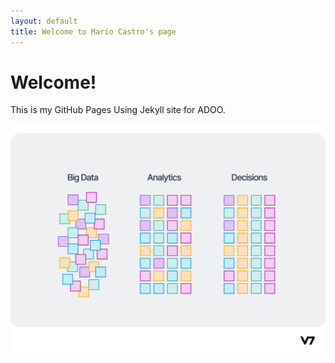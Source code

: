 ```yaml
---
layout: default
title: Welcome to Mario Castro's page
---
```


# Welcome!
This is my GitHub Pages Using Jekyll site for ADOO.

[![Image of "Reconocimiento de Patrones"](/assets/Data_pattern_recognition.png)](https://github.com/MasterHDXD/Reconocimiento-de-patrones/tree/main)
